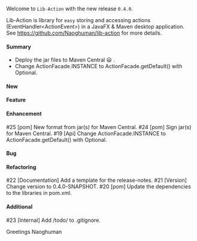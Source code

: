 Welcome to `Lib-Action` with the new release `0.4.0`.

Lib-Action is library for `easy` storing and accessing actions 
(EventHandler&lt;ActionEvent&gt;) in a JavaFX &amp; Maven desktop application. 
See https://github.com/Naoghuman/lib-action for more details.



#### Summary
* Deploy the jar files to Maven Central :smiley: .
* Change ActionFacade.INSTANCE to ActionFacade.getDefault() with Optional.



#### New



#### Feature



#### Enhancement
#25 [pom] New format from jar(s) for Maven Central.
#24 [pom] Sign jar(s) for Maven Central.
#19 [Api] Change ActionFacade.INSTANCE to ActionFacade.getDefault() with Optional.



#### Bug



#### Refactoring
#22 [Documentation] Add a template for the release-notes.
#21 [Version] Change version to 0.4.0-SNAPSHOT.
#20 [pom] Update the dependencies to the libraries in pom.xml.



#### Additional
#23 [Internal] Add /todo/ to .gitignore.



Greetings
Naoghuman



[//]: # (Issues which will be integrated in this release)



[//]: # (Links)

